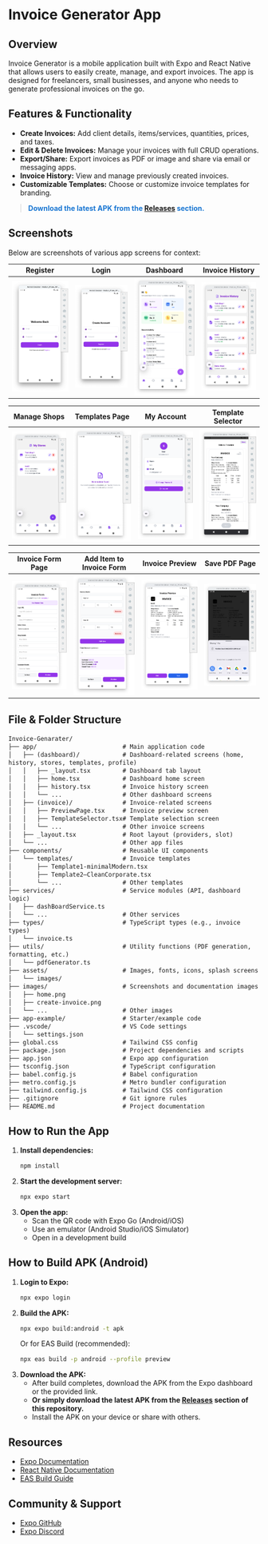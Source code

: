 # Invoice Generator App

## Overview
Invoice Generator is a mobile application built with Expo and React Native that allows users to easily create, manage, and export invoices. The app is designed for freelancers, small businesses, and anyone who needs to generate professional invoices on the go.

## Features & Functionality
- **Create Invoices:** Add client details, items/services, quantities, prices, and taxes.
- **Edit & Delete Invoices:** Manage your invoices with full CRUD operations.
- **Export/Share:** Export invoices as PDF or image and share via email or messaging apps.
- **Invoice History:** View and manage previously created invoices.
- **Customizable Templates:** Choose or customize invoice templates for branding.

> <span style="color: #1976d2;"><b>Download the latest APK from the <a href="https://github.com/Shashi-Madushan/Invoice-Genarater-APK/releases">Releases</a> section.</b></span>

## Screenshots

Below are screenshots of various app screens for context:

| Register | Login | Dashboard | Invoice History |
|----------|-------|-----------|-----------------|
| <img src="images/regiter.png" width="150"/> | <img src="images/login.png" width="150"/> | <img src="images/dashboard.png" width="150"/> | <img src="images/invoiceHistory.png" width="150"/> |

| Manage Shops | Templates Page | My Account | Template Selector |
|--------------|---------------|------------|-------------------|
| <img src="images/manageShopes.png" width="150"/> | <img src="images/templatesPage.png" width="150"/> | <img src="images/userAcount.png" width="150"/> | <img src="images/templateSelect.png" width="150"/> |

| Invoice Form Page | Add Item to Invoice Form | Invoice Preview | Save PDF Page |
|-------------------|-------------------------|-----------------|--------------|
| <img src="images/formPage.png" width="150"/> | <img src="images/formpageItemadd.png" width="150"/> | <img src="images/previewpage.png" width="150"/> | <img src="images/savepdfpage.png" width="150"/> |

## File & Folder Structure
```
Invoice-Genarater/
├── app/                        # Main application code
│   ├── (dashboard)/            # Dashboard-related screens (home, history, stores, templates, profile)
│   │   ├── _layout.tsx         # Dashboard tab layout
│   │   ├── home.tsx            # Dashboard home screen
│   │   ├── history.tsx         # Invoice history screen
│   │   └── ...                 # Other dashboard screens
│   ├── (invoice)/              # Invoice-related screens
│   │   ├── PreviewPage.tsx     # Invoice preview screen
│   │   ├── TemplateSelector.tsx# Template selection screen
│   │   └── ...                 # Other invoice screens
│   ├── _layout.tsx             # Root layout (providers, slot)
│   └── ...                     # Other app files
├── components/                 # Reusable UI components
│   └── templates/              # Invoice templates
│       ├── Template1-minimalModern.tsx
│       ├── Template2–CleanCorporate.tsx
│       └── ...                 # Other templates
├── services/                   # Service modules (API, dashboard logic)
│   ├── dashBoardService.ts
│   └── ...                     # Other services
├── types/                      # TypeScript types (e.g., invoice types)
│   └── invoice.ts
├── utils/                      # Utility functions (PDF generation, formatting, etc.)
│   └── pdfGenerator.ts
├── assets/                     # Images, fonts, icons, splash screens
│   └── images/
├── images/                     # Screenshots and documentation images
│   ├── home.png
│   ├── create-invoice.png
│   └── ...                     # Other images
├── app-example/                # Starter/example code
├── .vscode/                    # VS Code settings
│   └── settings.json
├── global.css                  # Tailwind CSS config
├── package.json                # Project dependencies and scripts
├── app.json                    # Expo app configuration
├── tsconfig.json               # TypeScript configuration
├── babel.config.js             # Babel configuration
├── metro.config.js             # Metro bundler configuration
├── tailwind.config.js          # Tailwind CSS configuration
├── .gitignore                  # Git ignore rules
├── README.md                   # Project documentation
```

## How to Run the App
1. **Install dependencies:**
   ```bash
   npm install
   ```
2. **Start the development server:**
   ```bash
   npx expo start
   ```
3. **Open the app:**
   - Scan the QR code with Expo Go (Android/iOS)
   - Use an emulator (Android Studio/iOS Simulator)
   - Open in a development build

## How to Build APK (Android)
1. **Login to Expo:**
   ```bash
   npx expo login
   ```
2. **Build the APK:**
   ```bash
   npx expo build:android -t apk
   ```
   Or for EAS Build (recommended):
   ```bash
   npx eas build -p android --profile preview
   ```
3. **Download the APK:**
   - After build completes, download the APK from the Expo dashboard or the provided link.
   - **Or simply download the latest APK from the [Releases](https://github.com/Shashi-Madushan/Invoice-Genarater-APK/releases) section of this repository.**
   - Install the APK on your device or share with others.

## Resources
- [Expo Documentation](https://docs.expo.dev/)
- [React Native Documentation](https://reactnative.dev/)
- [EAS Build Guide](https://docs.expo.dev/build/introduction/)

## Community & Support
- [Expo GitHub](https://github.com/expo/expo)
- [Expo Discord](https://chat.expo.dev)
